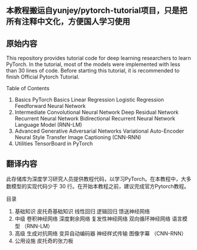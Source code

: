 本教程搬运自yunjey/pytorch-tutorial项目，只是把所有注释中文化，方便国人学习使用
----
原始内容
---------------------------------------------------------------------------------------------------------------------------------------
This repository provides tutorial code for deep learning researchers to learn PyTorch. In the tutorial, most of the models were implemented with less than 30 lines of code. Before starting this tutorial, it is recommended to finish Official Pytorch Tutorial.

Table of Contents
1. Basics
PyTorch Basics
Linear Regression
Logistic Regression
Feedforward Neural Network
2. Intermediate
Convolutional Neural Network
Deep Residual Network
Recurrent Neural Network
Bidirectional Recurrent Neural Network
Language Model (RNN-LM)
3. Advanced
Generative Adversarial Networks
Variational Auto-Encoder
Neural Style Transfer
Image Captioning (CNN-RNN)
4. Utilities
TensorBoard in PyTorch


翻译内容
---------------------------------------------------------------------------------------------------------------------------------------
此存储库为深度学习研究人员提供教程代码，以学习PyTorch。在本教程中，大多数模型的实现代码少于 30 行。在开始本教程之前，建议完成官方Pytorch教程。

目录
1. 基础知识
皮托奇基础知识
线性回归
逻辑回归
馈送神经网络
2. 中级
卷积神经网络
深度剩余网络
复发性神经网络
双向循环神经网络
语言模型 （RNN-LM）
3. 高级
生成对抗网络
变异自动编码器
神经样式传输
图像字幕 （CNN-RNN）
4. 公用设施
皮托奇的张力板
